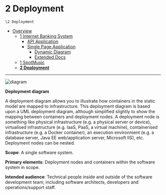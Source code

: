 # 2 Deployment

`\2 Deployment`

* [Overview](../README.md)
  * [1 Internet Banking System](../1%20Internet%20Banking%20System/README.md)
    * [API Application](../1%20Internet%20Banking%20System/API%20Application/README.md)
    * [Single Page Application](../1%20Internet%20Banking%20System/Single%20Page%20Application/README.md)
      * [Dynamic Diagram](../1%20Internet%20Banking%20System/Single%20Page%20Application/Dynamic%20Diagram/README.md)
      * [Extended Docs](../1%20Internet%20Banking%20System/Single%20Page%20Application/Extended%20Docs/README.md)
  * [1 SpotMusic](../1%20SpotMusic/README.md)
  * [**2 Deployment**](../2%20Deployment/README.md)

---

![diagram](https://www.plantuml.com/plantuml/svg/0/rLPHJniv47v7uZ_CxSi1Mf8IeQgwfuQarmOH4h7Xk4gLqAmzsVNXjIrxDYbtuhzNtaq8uO9qqAVBaptnDvxlcndFVWoCdkjAx-_zeepGjIGecLtuhTlrkEmKYiiwhmDvOGsJuOwmLHUbLsWMkdPrTt1wFDLe-7fyqTN85BWxEBqTajFslee0rtZVtxleVvrSpsvlHhCljnUVFd-w71uSHllcwEsbbNJWj4WXELC5dA6v0wT5ycmF4Xb1a67ooU4_-ti00C_TI9D2agiYHtDtZ4uT7Hrzu-yVeg_hl3PSmydxphjJk9XbZpvs-K67egGKadwpW9cj17Bot00VEj-t_CJVm1f6PSWVe5CHCHr1tpcj1BAo9ZevnmK26WcPyyeKCFvZ4CrJRnTAKe1H96c86_BnmBms8e9HAxw7XK90ECycbzqlizaqW_vqr4aEDs4yjCk7tIAjz97vkvCdQiNjgtMo7eMEEasQ1Hp3rAiA_NsoiPtqnCiQ3VC3cQUG394nnq0HTqKQMxAmDaCcIgem_fknzHGWLYTuAbHWtvm6PURMLyqwXH93IHAmvf8ChwG7uKd6BUgG0Wf18O2sHKY1MBn9mTwsWhqtAjXxAc56mXhvMX5x_pyLywVgBIblk_NqZTtQ-zbsNLAin1lA_sEx3ach1Va0N184HbO2LWzcSpgQ_zN9GPb24pWi271ppGkoFUnwAoiRunpKWMr5_jS0bSsL9f2qK89QrauJZ2OPM0zz8xrLyf7uXd2BIo4PjmxwpaNqdrYXLsRhHKBGgb9C4aAT1sAmyztyjbygjY1MSORcsUAIbDyEkA6-awYmbTjc6Yrr700nQEM53NRESAECjCiGOsgPLoWcsOj38lTs6SYlSdtMxgB7pzR6t0nARojAOMp_LbeZ_AuypUrsvMn430vZFxLfdSQqxgYUJ7ZbsghecwBMwBVLrVhd15rI3YjQZvMqBfyhqe-PRYVI6EyenA410hKEm3P6yrUmffqdqKD4DTHU1sbwg9LaqnwsOIOsQNmIxXhONDECWYj26M3kRTNejVIAQNtX-V1iy0pHUmKa-byZsXnHQByhs2RDTyb7ChAkz0y0)

**Deployment diagram**

A deployment diagram allows you to illustrate how containers in the static model are mapped to infrastructure. This deployment diagram is based upon a UML deployment diagram, although simplified slightly to show the mapping between containers and deployment nodes. A deployment node is something like physical infrastructure (e.g. a physical server or device), virtualised infrastructure (e.g. IaaS, PaaS, a virtual machine), containerised infrastructure (e.g. a Docker container), an execution environment (e.g. a database server, Java EE web/application server, Microsoft IIS), etc. Deployment nodes can be nested.

**Scope**: A single software system.

**Primary elements**: Deployment nodes and containers within the software system in scope.

**Intended audience**: Technical people inside and outside of the software development team; including software architects, developers and operations/support staff.